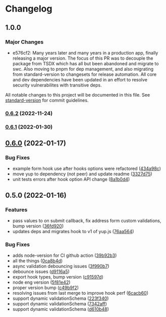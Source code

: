 # Changelog

## 1.0.0

### Major Changes

- e576cf2: Many years later and many years in a production app, finally releasing a major version. The focus of this PR was to decouple the package from TSDX which has all but been abandoned and migrate to swc. Also moving to pnpm for dep management, and also migrating from standard-version to changesets for release automation. All core and dev dependencies have been updated in an effort to resolve security vulnerabilites with transitive deps.

All notable changes to this project will be documented in this file. See [standard-version](https://github.com/conventional-changelog/standard-version) for commit guidelines.

### [0.6.2](https://github.com/platypusrex/react-hook-form/compare/v0.6.1...v0.6.2) (2022-11-24)

### [0.6.1](https://github.com/platypusrex/react-hook-form/compare/v0.6.0...v0.6.1) (2022-01-30)

## [0.6.0](https://github.com/platypusrex/react-hook-form/compare/v0.5.0...v0.6.0) (2022-01-17)

### Bug Fixes

- example form hook use after hooks options were refactored ([434a98c](https://github.com/platypusrex/react-hook-form/commit/434a98c9c62090cf762484c55806c68a6d5d5789))
- move yup to dependency (not peer) and update readme ([3327d75](https://github.com/platypusrex/react-hook-form/commit/3327d75226cb9a4d1b2f7b01c6acdf9c719fc669))
- unit tests errors after hook option API change ([8a1b0d4](https://github.com/platypusrex/react-hook-form/commit/8a1b0d4789f1e0ec74e0b174bbcc25a17653e5c7))

## 0.5.0 (2022-01-16)

### Features

- pass values to on submit callback, fix address form custom validations, bump version ([36fd920](https://github.com/platypusrex/react-hook-form/commit/36fd9205f62cf30a7372a661603948f8613c4a38))
- updates deps and migrates hook to v1 of yup.js ([76aa564](https://github.com/platypusrex/react-hook-form/commit/76aa5641a05346a675a91dfc365b47616956addd))

### Bug Fixes

- adds node-version for CI github action ([39b92b3](https://github.com/platypusrex/react-hook-form/commit/39b92b302d7f84e626a1cb4d743e45bb3b5f4c20))
- all the things ([0ca8b4d](https://github.com/platypusrex/react-hook-form/commit/0ca8b4d189100def856a1216d65727643cbf8e31))
- async validation debouncing issues ([3f990b7](https://github.com/platypusrex/react-hook-form/commit/3f990b7b7ef16bd0c1a4313ab98261935d06e3cb))
- debounce issues ([d9116a5](https://github.com/platypusrex/react-hook-form/commit/d9116a531bfcaee34f9aa3ebdc264fc6444c2508))
- export hook types, bump version ([c91597d](https://github.com/platypusrex/react-hook-form/commit/c91597df0185f66de994a5ac3a8b0744eb70eae4))
- node eng version ([5f81e42](https://github.com/platypusrex/react-hook-form/commit/5f81e4267d603dd6e4b02e30eb4a04aec1453c1f))
- proper version bump ([c49b9f2](https://github.com/platypusrex/react-hook-form/commit/c49b9f2a134d4db810c21e45b563018ca3848457))
- resolving issues from last merge to improve hook perf ([6cacb60](https://github.com/platypusrex/react-hook-form/commit/6cacb6074a49f78956af20f25daa61e995bc8a45))
- support dynamic validationSchema ([223f340](https://github.com/platypusrex/react-hook-form/commit/223f3401e4e07f59cb7355d20496b1709986aae6))
- support dynamic validationSchema ([7342aff](https://github.com/platypusrex/react-hook-form/commit/7342aff9bba66027a9b23af96b4d8f2b7f03ea61))
- support dynamic validationSchema ([d610b48](https://github.com/platypusrex/react-hook-form/commit/d610b48d525a158d89d9a3f5303ad28191e5a5eb))
